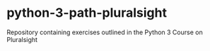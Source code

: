 # python-3-path-pluralsight
Repository containing exercises outlined in the Python 3 Course on Pluralsight
